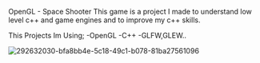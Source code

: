 OpenGL - Space Shooter 
This game is a project I made to understand low level c++ and game engines and to improve my c++ skills.

This Projects Im Using;
-OpenGL
-C++
-GLFW,GLEW..


![292632030-bfa8bb4e-5c18-49c1-b078-81ba27561096](https://github.com/user-attachments/assets/68f7c5ea-a73f-457b-9371-a18b34f5f371)
